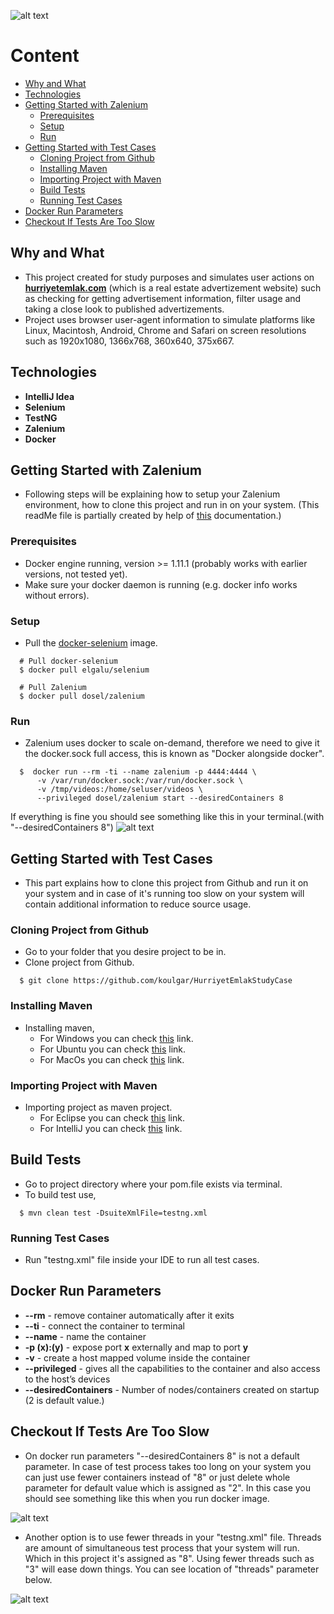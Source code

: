 ![alt text](https://raw.githubusercontent.com/zalando/zalenium/master/docs/img/logo_zalenium_wide.png "zaleniumlogo")

# Content
* [Why and What](#why-and-what)
* [Technologies](#technologies)
* [Getting Started with Zalenium](#getting-started-with-zalenium)
  * [Prerequisites](#prerequisites)
  * [Setup](#setup)
  * [Run](#run)
* [Getting Started with Test Cases](#getting-started-with-test-cases)
  * [Cloning Project from Github](#cloning-project-from-github)
  * [Installing Maven](#installing-maven)
  * [Importing Project with Maven](#importing-project-with-maven)
  * [Build Tests](#build-tests)
  * [Running Test Cases](#running-test-cases)
* [Docker Run Parameters](#docker-run-parameters)
* [Checkout If Tests Are Too Slow](#checkout-if-tests-are-too-slow)

## Why and What
* This project created for study purposes and simulates user actions on **[hurriyetemlak.com](http://www.hurriyetemlak.com)** (which is a real estate advertizement website) such as checking for getting advertisement information, filter usage and taking a close look to published advertizements. 
* Project uses browser user-agent information to simulate platforms like Linux, Macintosh, Android, Chrome and Safari on screen resolutions such as 1920x1080, 1366x768, 360x640, 375x667.

## Technologies
* **IntelliJ Idea**
* **Selenium**
* **TestNG**
* **Zalenium**
* **Docker**

## Getting Started with Zalenium
* Following steps will be explaining how to setup your Zalenium environment, how to clone this project and run in on your system. (This readMe file is partially created by help of [this](https://github.com/zalando/zalenium#getting-started) documentation.)

### Prerequisites
* Docker engine running, version >= 1.11.1 (probably works with earlier versions, not tested yet).
* Make sure your docker daemon is running (e.g. docker info works without errors).

### Setup
* Pull the [docker-selenium](https://github.com/elgalu/docker-selenium) image.
```
  # Pull docker-selenium
  $ docker pull elgalu/selenium

  # Pull Zalenium
  $ docker pull dosel/zalenium
```

### Run
* Zalenium uses docker to scale on-demand, therefore we need to give it the docker.sock full access, this is known as "Docker alongside docker".
```
  $  docker run --rm -ti --name zalenium -p 4444:4444 \
      -v /var/run/docker.sock:/var/run/docker.sock \
      -v /tmp/videos:/home/seluser/videos \
      --privileged dosel/zalenium start --desiredContainers 8
```
If everything is fine you should see something like this in your terminal.(with "--desiredContainers 8")
![alt text](https://i.ibb.co/vPX0Y2x/nodes.png "created nodes 8")

## Getting Started with Test Cases
* This part explains how to clone this project from Github and run it on your system and in case of it's running too slow on your system will contain additional information to reduce source usage.

### Cloning Project from Github
* Go to your folder that you desire project to be in.
* Clone project from Github.
```
  $ git clone https://github.com/koulgar/HurriyetEmlakStudyCase
```
### Installing Maven
* Installing maven,
  * For Windows you can check [this](https://docs.wso2.com/display/IS323/Installing+Apache+Maven+on+Windows) link.
  * For Ubuntu you can check [this](https://www.mkyong.com/maven/how-to-install-maven-in-ubuntu/) link.
  * For MacOs you can check [this](http://www.codebind.com/mac-osx/install-maven-mac-os/) link.

### Importing Project with Maven
* Importing project as maven project.
  * For Eclipse you can check [this](https://www.lagomframework.com/documentation/1.5.x/java/EclipseMavenInt.html) link.
  * For IntelliJ you can check [this](https://www.lagomframework.com/documentation/1.5.x/java/IntellijMaven.html) link.
  
## Build Tests
* Go to project directory where your pom.file exists via terminal.
* To build test use,
```
  $ mvn clean test -DsuiteXmlFile=testng.xml
```

### Running Test Cases
* Run "testng.xml" file inside your IDE to run all test cases. 

## Docker Run Parameters
* **--rm** - remove container automatically after it exits
* **--ti** - connect the container to terminal
* **--name** - name the container
* **-p (x):(y)** - expose port **x** externally and map to port **y**
* **-v** - create a host mapped volume inside the container
* **--privileged** - gives all the capabilities to the container and also access to the host’s devices
* **--desiredContainers** - Number of nodes/containers created on startup (2 is default value.)

## Checkout If Tests Are Too Slow
* On docker run parameters "--desiredContainers 8" is not a default parameter. In case of test process takes too long on your system you can just use fewer containers instead of "8" or just delete whole parameter for default value which is assigned as "2".
In this case you should see something like this when you run docker image.

![alt text](https://i.ibb.co/tBGbqtZ/unknown.png "created nodes 2")

* Another option is to use fewer threads in your "testng.xml" file. Threads are amount of simultaneous test process  that your system will run. Which in this project it's assigned as "8". Using fewer threads such as "3" will ease down things. You can see location of "threads" parameter below.

![alt text](https://i.ibb.co/MZdyJ7S/unknown.png "threads in testng.xml")
